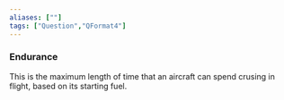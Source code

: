 ```yaml
---
aliases: [""]
tags: ["Question","QFormat4"]
---
```

### Endurance
This is the maximum length of time that an aircraft can spend crusing in flight, based on its starting fuel.